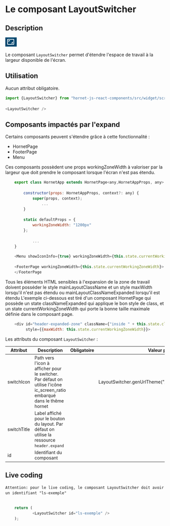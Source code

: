 # Le composant LayoutSwitcher

## Description

![LayoutSwitcher](../sources/header/layout-switcher/layout-switcher.png)

Le composant `LayoutSwitcher` permet d'étendre l'espace de travail à la largeur disponible de l'écran.


## Utilisation

Aucun attribut obligatoire.
 
```javascript
import {LayoutSwitcher} from "hornet-js-react-components/src/widget/screen/layout-switcher";

<LayoutSwitcher />
```

## Composants impactés par l'expand

Certains composants peuvent s'étendre grâce à cette fonctionnalité :

- HornetPage
- FooterPage
- Menu

Ces composants possèdent une props workingZoneWidth à valoriser par la largeur que doit prendre le composant lorsque l'écran n'est pas étendu.
```javascript
    export class HornetApp extends HornetPage<any,HornetAppProps, any> {

        constructor(props: HornetAppProps, context?: any) {
            super(props, context);
                ...
        }

        static defaultProps = {
            workingZoneWidth: "1200px"
        };

            ...
    }
```

```javascript
    <Menu showIconInfo={true} workingZoneWidth={this.state.currentWorkingZoneWidth}/>

    <FooterPage workingZoneWidth={this.state.currentWorkingZoneWidth}>
    </FooterPage
```

Tous les éléments HTML sensibles à l'expansion de la zone de travail doivent posséder le style mainLayoutClassName et un style maxWidth lorsqu'il n'est pas étendu ou mainLayoutClassNameExpanded lorsqu'il est étendu
L'exemple ci-dessous est tiré d'un composant HornetPage qui possède un state classNameExpanded qui applique le bon style de class, et un state currentWorkingZoneWidth qui porte la bonne taille maximale définie dans le composant page.
```javascript
    <div id="header-expanded-zone" className={"inside " + this.state.classNameExpanded}
         style={{maxWidth: this.state.currentWorkingZoneWidth}}>
```

Les attributs du composant `LayoutSwitcher` :

| Attribut | Description | Obligatoire | Valeur par défaut | Type |
| -------- | ----------- | ----------- | ----------- | ----------- |
| switchIcon | Path vers l'icon à afficher pour le switcher. Par défaut on utilise l'icône ic_screen_ratio embarqué dans le thême hornet | |LayoutSwitcher.genUrlTheme("/img/header/ic_screen_ratio.svg")|string|
| switchTitle | Label affiché pour le bouton du layout. Par défaut on utilise la ressource `header.expand`  | ||string|
|id | Identifiant du composant | ||string|

## Live coding

`Attention: pour le live coding, le composant LayoutSwitcher doit avoir un identifiant "ls-exemple" `

```javascript showroom

	return (
            <LayoutSwitcher id="ls-exemple" />
    );
```